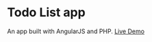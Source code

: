 # Todo List app
An app built with AngularJS and PHP.
[Live Demo](http://codepen.io/CrumpDev31/full/akqzVK/)
